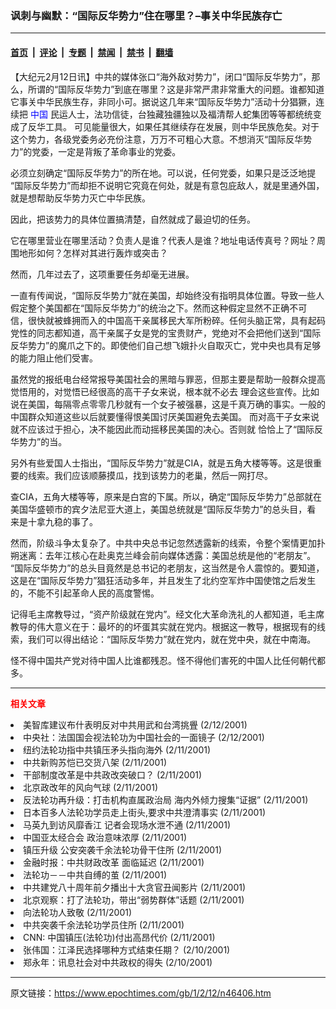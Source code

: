 ### 讽刺与幽默：“国际反华势力”住在哪里？–事关中华民族存亡

---

#### [首页](../../../..?n46406) &nbsp;|&nbsp; [评论](../../../../../epoch-comment?n46406) &nbsp;|&nbsp; [专题](../../../../../epoch-special?n46406) &nbsp;|&nbsp; [禁闻](../../../../../epoch-news?n46406) &nbsp;|&nbsp; [禁书](../../../../../books?n46406) &nbsp;|&nbsp; [翻墙](https://github.com/gfw-breaker/nogfw/blob/master/README.md?n46406)


<div class="post_content" id="artbody" itemprop="articleBody">
 <!-- article content begin -->
 <p>
  【大纪元2月12日讯】中共的媒体张口“海外敌对势力”，闭口“国际反华势力”，那么，所谓的“国际反华势力”到底在哪里？这是非常严肃非常重大的问题。谁都知道它事关中华民族生存，非同小可。据说这几年来“国际反华势力”活动十分猖獗，连续把
  <ok href="http://www3.epochtimes.com/news/epochnews/main/2.html">
   <font color="blue">
    中国
   </font>
  </ok>
  民运人士，法功信徒，台独藏独疆独以及福清帮人蛇集团等等都统统变成了反华工具。 可见能量很大，如果任其继续存在发展，则中华民族危矣。对于这个势力，各级党委务必充份注意，万万不可粗心大意。不想消灭“国际反华势力”的党委，一定是背叛了革命事业的党委。
 </p>
 <p>
  必须立刻确定“国际反华势力”的所在地。可以说，任何党委，如果只是泛泛地提 “国际反华势力”而却拒不说明它究竟在何处，就是有意包庇敌人，就是里通外国， 就是想帮助反华势力灭亡中华民族。
 </p>
 <p>
  因此，把该势力的具体位置搞清楚，自然就成了最迫切的任务。
 </p>
 <p>
  它在哪里营业在哪里活动？负责人是谁？代表人是谁？地址电话传真号？网址？周围地形如何？怎样对其进行轰炸或突击？
 </p>
 <p>
  然而，几年过去了，这项重要任务却毫无进展。
 </p>
 <p>
  一直有传闻说，“国际反华势力”就在美国，却始终没有指明具体位置。导致一些人假定整个美国都在“国际反华势力”的统治之下。然而这种假定显然不正确不可 信，很快就被蜂拥而入的中国高干亲属移民大军所粉碎。任何头脑正常，具有起码党性的同志都知道，高干亲属子女是党的宝贵财产，党绝对不会把他们送到“国际反华势力”的魔爪之下的。即使他们自己想飞娥扑火自取灭亡，党中央也具有足够的能力阻止他们受害。
 </p>
 <p>
  虽然党的报纸电台经常报导美国社会的黑暗与罪恶，但那主要是帮助一般群众提高觉悟用的，对觉悟已经很高的高干子女来说，根本就不必去 理会这些宣传。比如说在美国，每隔零点零零几秒就有一个女子被强暴，这是千真万确的事实。一般的中国群众知道这些以后就要懂得恨美国讨厌美国避免去美国。 而对高干子女来说就不应该过于担心，决不能因此而动摇移民美国的决心。否则就 恰恰上了“国际反华势力”的当。
 </p>
 <p>
  另外有些爱国人士指出，“国际反华势力”就是CIA，就是五角大楼等等。这是很重要的线索。我们应该顺藤摸瓜，找到该势力的老巢，然后一网打尽。
 </p>
 <p>
  查CIA，五角大楼等等，原来是白宫的下属。所以，确定“国际反华势力”总部就在 美国华盛顿市的宾夕法尼亚大道上，美国总统就是“国际反华势力”的总头目，看 来是十拿九稳的事了。
 </p>
 <p>
  然而，阶级斗争太复杂了。中共中央总书记忽然透露新的线索，令整个案情更加扑朔迷离：去年江核心在赴奥克兰峰会前向媒体透露：美国总统是他的“老朋友”。 “国际反华势力”的总头目竟然是总书记的老朋友，这当然是令人震惊的。要知道， 这是在“国际反华势力”猖狂活动多年，并且发生了北约空军炸中国使馆之后发生的，不能不引起革命人民的高度警惕。
 </p>
 <p>
  记得毛主席教导过，“资产阶级就在党内”。经文化大革命洗礼的人都知道，毛主席教导的伟大意义在于：最坏的的坏蛋其实就在党内。根据这一教导，根据现有的线索，我们可以得出结论：“国际反华势力”就在党内，就在党中央，就在中南海。
 </p>
 <p>
  怪不得中国共产党对待中国人比谁都残忍。怪不得他们害死的中国人比任何朝代都多。
 </p>
 <hr/>
 <p>
  <b>
   <font color="red">
    相关文章
   </font>
  </b>
  <br/>
 </p>
 <li>
  <ok href="http://epochtimes.com/news/epochnews/newscontent.asp?ID=46249" target="_blank">
   美智库建议布什表明反对中共用武和台湾挑舋
  </ok>
  (2/12/2001)
  <li>
   <ok href="http://epochtimes.com/news/epochnews/newscontent.asp?ID=46203" target="_blank">
    中央社：法国国会视法轮功为中国社会的一面镜子
   </ok>
   (2/12/2001)
   <li>
    <ok href="http://epochtimes.com/news/epochnews/newscontent.asp?ID=46174" target="_blank">
     纽约法轮功指中共镇压矛头指向海外
    </ok>
    (2/11/2001)
    <li>
     <ok href="http://epochtimes.com/news/epochnews/newscontent.asp?ID=46167" target="_blank">
      中共新购苏恺已交货八架
     </ok>
     (2/11/2001)
     <li>
      <ok href="http://epochtimes.com/news/epochnews/newscontent.asp?ID=46163" target="_blank">
       干部制度改革是中共政改突破口？
      </ok>
      (2/11/2001)
      <li>
       <ok href="http://epochtimes.com/news/epochnews/newscontent.asp?ID=46120" target="_blank">
        北京政改年的风向气球
       </ok>
       (2/11/2001)
       <li>
        <ok href="http://epochtimes.com/news/epochnews/newscontent.asp?ID=46115" target="_blank">
         反法轮功再升级：打击机构直属政治局 海内外倾力搜集“证据”
        </ok>
        (2/11/2001)
        <li>
         <ok href="http://epochtimes.com/news/epochnews/newscontent.asp?ID=46112" target="_blank">
          日本百多人法轮功学员走上街头,要求中共澄清事实
         </ok>
         (2/11/2001)
         <li>
          <ok href="http://epochtimes.com/news/epochnews/newscontent.asp?ID=46111" target="_blank">
           马英九到访风靡香江 记者会现场水泄不通
          </ok>
          (2/11/2001)
          <li>
           <ok href="http://epochtimes.com/news/epochnews/newscontent.asp?ID=46097" target="_blank">
            中国亚太经合会 政治意味浓厚
           </ok>
           (2/11/2001)
           <li>
            <ok href="http://epochtimes.com/news/epochnews/newscontent.asp?ID=46091" target="_blank">
             镇压升级 公安突袭千余法轮功骨干住所
            </ok>
            (2/11/2001)
            <li>
             <ok href="http://epochtimes.com/news/epochnews/newscontent.asp?ID=46087" target="_blank">
              金融时报：中共财政改革 面临延迟
             </ok>
             (2/11/2001)
             <li>
              <ok href="http://epochtimes.com/news/epochnews/newscontent.asp?ID=46076" target="_blank">
               法轮功－－中共自缚的茧
              </ok>
              (2/11/2001)
              <li>
               <ok href="http://epochtimes.com/news/epochnews/newscontent.asp?ID=46031" target="_blank">
                中共建党八十周年前夕播出十大贪官丑闻影片
               </ok>
               (2/11/2001)
               <li>
                <ok href="http://epochtimes.com/news/epochnews/newscontent.asp?ID=45962" target="_blank">
                 北京观察：打了法轮功，带出“弱势群体”话题
                </ok>
                (2/11/2001)
                <li>
                 <ok href="http://epochtimes.com/news/epochnews/newscontent.asp?ID=45937" target="_blank">
                  向法轮功人致敬
                 </ok>
                 (2/11/2001)
                 <li>
                  <ok href="http://epochtimes.com/news/epochnews/newscontent.asp?ID=45933" target="_blank">
                   中共突袭千余法轮功学员住所
                  </ok>
                  (2/11/2001)
                  <li>
                   <ok href="http://epochtimes.com/news/epochnews/newscontent.asp?ID=45927" target="_blank">
                    CNN: 中国镇压(法轮功)付出高昂代价
                   </ok>
                   (2/11/2001)
                   <li>
                    <ok href="http://epochtimes.com/news/epochnews/newscontent.asp?ID=45914" target="_blank">
                     张伟国：江泽民选择哪种方式结束任期？
                    </ok>
                    (2/10/2001)
                    <li>
                     <ok href="http://epochtimes.com/news/epochnews/newscontent.asp?ID=45862" target="_blank">
                      郑永年：讯息社会对中共政权的得失
                     </ok>
                     (2/10/2001)
                     <br/>
                     <!-- article content end -->
                     <div id="below_article_ad">
                     </div>
                    </li>
                   </li>
                  </li>
                 </li>
                </li>
               </li>
              </li>
             </li>
            </li>
           </li>
          </li>
         </li>
        </li>
       </li>
      </li>
     </li>
    </li>
   </li>
  </li>
 </li>
</div>


---

原文链接：https://www.epochtimes.com/gb/1/2/12/n46406.htm